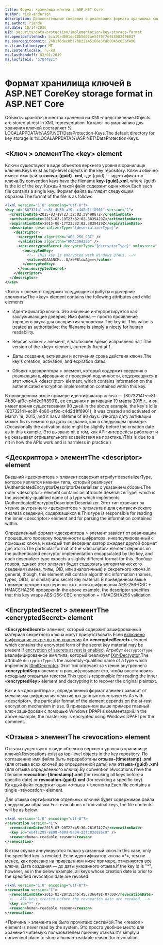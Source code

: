 ```yaml
---
title: Формат хранилища ключей в ASP.NET Core
author: rick-anderson
description: Дополнительные сведения о реализации формата хранилища ключей защиты данных в ASP.NET Core.
ms.author: riande
ms.date: 10/14/2016
uid: security/data-protection/implementation/key-storage-format
ms.openlocfilehash: bca19ad001dd20b5d02ae5470f7d928082496037
ms.sourcegitcommit: 24b1f6decbb17bb22a45166e5fdb0845c65af498
ms.translationtype: MT
ms.contentlocale: ru-RU
ms.lasthandoff: 03/01/2019
ms.locfileid: "57044821"
---
```

# <a name="key-storage-format-in-aspnet-core"></a><span data-ttu-id="a2d71-103">Формат хранилища ключей в ASP.NET Core</span><span class="sxs-lookup"><span data-stu-id="a2d71-103">Key storage format in ASP.NET Core</span></span>

<a name="data-protection-implementation-key-storage-format"></a>

<span data-ttu-id="a2d71-104">Объекты хранятся в местах хранения на XML-представление.</span><span class="sxs-lookup"><span data-stu-id="a2d71-104">Objects are stored at rest in XML representation.</span></span> <span data-ttu-id="a2d71-105">Каталог по умолчанию для хранения ключей составляет % LOCALAPPDATA%\ASP.NET\DataProtection-Keys\.</span><span class="sxs-lookup"><span data-stu-id="a2d71-105">The default directory for key storage is %LOCALAPPDATA%\ASP.NET\DataProtection-Keys\.</span></span>

## <a name="the-key-element"></a><span data-ttu-id="a2d71-106">\<Ключ > элемент</span><span class="sxs-lookup"><span data-stu-id="a2d71-106">The \<key> element</span></span>

<span data-ttu-id="a2d71-107">Ключи существуют в виде объектов верхнего уровня в хранилище ключей.</span><span class="sxs-lookup"><span data-stu-id="a2d71-107">Keys exist as top-level objects in the key repository.</span></span> <span data-ttu-id="a2d71-108">Ключи обычно имеют имя файла **ключа-{guid} .xml**, где {guid} — идентификатор ключа.</span><span class="sxs-lookup"><span data-stu-id="a2d71-108">By convention keys have the filename **key-{guid}.xml**, where {guid} is the id of the key.</span></span> <span data-ttu-id="a2d71-109">Каждый такой файл содержит один ключ.</span><span class="sxs-lookup"><span data-stu-id="a2d71-109">Each such file contains a single key.</span></span> <span data-ttu-id="a2d71-110">Формат файла выглядит следующим образом.</span><span class="sxs-lookup"><span data-stu-id="a2d71-110">The format of the file is as follows.</span></span>

```xml
<?xml version="1.0" encoding="utf-8"?>
<key id="80732141-ec8f-4b80-af9c-c4d2d1ff8901" version="1">
  <creationDate>2015-03-19T23:32:02.3949887Z</creationDate>
  <activationDate>2015-03-19T23:32:02.3839429Z</activationDate>
  <expirationDate>2015-06-17T23:32:02.3839429Z</expirationDate>
  <descriptor deserializerType="{deserializerType}">
    <descriptor>
      <encryption algorithm="AES_256_CBC" />
      <validation algorithm="HMACSHA256" />
      <enc:encryptedSecret decryptorType="{decryptorType}" xmlns:enc="...">
        <encryptedKey>
          <!-- This key is encrypted with Windows DPAPI. -->
          <value>AQAAANCM...8/zeP8lcwAg==</value>
        </encryptedKey>
      </enc:encryptedSecret>
    </descriptor>
  </descriptor>
</key>
```

<span data-ttu-id="a2d71-111">\<Ключ > элемент содержит следующие атрибуты и дочерние элементы:</span><span class="sxs-lookup"><span data-stu-id="a2d71-111">The \<key> element contains the following attributes and child elements:</span></span>

* <span data-ttu-id="a2d71-112">Идентификатор ключа. Это значение интерпретируется как заслуживающие доверия; Имя файла — просто проявление хорошего вкуса для восприятия человеком.</span><span class="sxs-lookup"><span data-stu-id="a2d71-112">The key id. This value is treated as authoritative; the filename is simply a nicety for human readability.</span></span>

* <span data-ttu-id="a2d71-113">Версия \<ключ > элемент, в настоящее время исправлено на 1.</span><span class="sxs-lookup"><span data-stu-id="a2d71-113">The version of the \<key> element, currently fixed at 1.</span></span>

* <span data-ttu-id="a2d71-114">Даты создания, активации и истечения срока действия ключа.</span><span class="sxs-lookup"><span data-stu-id="a2d71-114">The key's creation, activation, and expiration dates.</span></span>

* <span data-ttu-id="a2d71-115">Объект \<дескриптора > элемент, который содержит сведения о реализации шифрование с проверкой подлинности, содержащихся в этот ключ.</span><span class="sxs-lookup"><span data-stu-id="a2d71-115">A \<descriptor> element, which contains information on the authenticated encryption implementation contained within this key.</span></span>

<span data-ttu-id="a2d71-116">В приведенном выше примере идентификатор ключа — {80732141-ec8f-4b80-af9c-c4d2d1ff8901}, ее создания и активации 19 марта 2015 г., и он имеет время существования 90 дней.</span><span class="sxs-lookup"><span data-stu-id="a2d71-116">In the above example, the key's id is {80732141-ec8f-4b80-af9c-c4d2d1ff8901}, it was created and activated on March 19, 2015, and it has a lifetime of 90 days.</span></span> <span data-ttu-id="a2d71-117">(Иногда дату активации может быть немного до даты создания, как в следующем примере.</span><span class="sxs-lookup"><span data-stu-id="a2d71-117">(Occasionally the activation date might be slightly before the creation date as in this example.</span></span> <span data-ttu-id="a2d71-118">Это вызвано nit в том, как API-интерфейсы работают и не оказывает отрицательного воздействия на практике.)</span><span class="sxs-lookup"><span data-stu-id="a2d71-118">This is due to a nit in how the APIs work and is harmless in practice.)</span></span>

## <a name="the-descriptor-element"></a><span data-ttu-id="a2d71-119">\<Дескриптора > элемент</span><span class="sxs-lookup"><span data-stu-id="a2d71-119">The \<descriptor> element</span></span>

<span data-ttu-id="a2d71-120">Внешний \<дескриптора > элемент содержит атрибут deserializerType, которое является именем типа, который реализует IAuthenticatedEncryptorDescriptorDeserializer с указанием сборки.</span><span class="sxs-lookup"><span data-stu-id="a2d71-120">The outer \<descriptor> element contains an attribute deserializerType, which is the assembly-qualified name of a type which implements IAuthenticatedEncryptorDescriptorDeserializer.</span></span> <span data-ttu-id="a2d71-121">Этот тип отвечает за чтение внутреннего \<дескриптора > элемента и для синтаксического анализа сведений, содержащихся в.</span><span class="sxs-lookup"><span data-stu-id="a2d71-121">This type is responsible for reading the inner \<descriptor> element and for parsing the information contained within.</span></span>

<span data-ttu-id="a2d71-122">Определенный формат \<дескриптора > элемент зависит от реализации прошедшего проверку подлинности шифратора, инкапсулированный с помощью ключа, и каждый тип десериализатор ожидает другой формат для этого.</span><span class="sxs-lookup"><span data-stu-id="a2d71-122">The particular format of the \<descriptor> element depends on the authenticated encryptor implementation encapsulated by the key, and each deserializer type expects a slightly different format for this.</span></span> <span data-ttu-id="a2d71-123">Вообще говоря, однако этот элемент будет содержать алгоритмического сведения (имена, типы, OID, или аналогичные) и секретного ключа.</span><span class="sxs-lookup"><span data-stu-id="a2d71-123">In general, though, this element will contain algorithmic information (names, types, OIDs, or similar) and secret key material.</span></span> <span data-ttu-id="a2d71-124">В приведенном выше примере дескриптор перенос этот ключ шифрования AES-256-CBC + HMACSHA256 проверки.</span><span class="sxs-lookup"><span data-stu-id="a2d71-124">In the above example, the descriptor specifies that this key wraps AES-256-CBC encryption + HMACSHA256 validation.</span></span>

## <a name="the-encryptedsecret-element"></a><span data-ttu-id="a2d71-125">\<EncryptedSecret > элемент</span><span class="sxs-lookup"><span data-stu-id="a2d71-125">The \<encryptedSecret> element</span></span>

<span data-ttu-id="a2d71-126">**&lt;EncryptedSecret&gt;** элемент, который содержит зашифрованный материал секретного ключа могут присутствовать Если [включено шифрование секретов при хранении](xref:security/data-protection/implementation/key-encryption-at-rest).</span><span class="sxs-lookup"><span data-stu-id="a2d71-126">An **&lt;encryptedSecret&gt;** element which contains the encrypted form of the secret key material may be present if [encryption of secrets at rest is enabled](xref:security/data-protection/implementation/key-encryption-at-rest).</span></span> <span data-ttu-id="a2d71-127">Атрибут `decryptorType` квалифицированное имя типа, который реализует [IXmlDecryptor](/dotnet/api/microsoft.aspnetcore.dataprotection.xmlencryption.ixmldecryptor).</span><span class="sxs-lookup"><span data-stu-id="a2d71-127">The attribute `decryptorType` is the assembly-qualified name of a type which implements [IXmlDecryptor](/dotnet/api/microsoft.aspnetcore.dataprotection.xmlencryption.ixmldecryptor).</span></span> <span data-ttu-id="a2d71-128">Этот тип отвечает за чтение внутреннего **&lt;encryptedKey&gt;** элемент и расшифровывает его, чтобы восстановить исходным открытым текстом.</span><span class="sxs-lookup"><span data-stu-id="a2d71-128">This type is responsible for reading the inner **&lt;encryptedKey&gt;** element and decrypting it to recover the original plaintext.</span></span>

<span data-ttu-id="a2d71-129">Как и в \<дескриптора >, определенный формат <encryptedSecret> элемент зависит от механизма шифрования неактивных данных используется.</span><span class="sxs-lookup"><span data-stu-id="a2d71-129">As with \<descriptor>, the particular format of the <encryptedSecret> element depends on the at-rest encryption mechanism in use.</span></span> <span data-ttu-id="a2d71-130">В приведенном выше примере главный ключ зашифрован с помощью Windows DPAPI в комментарий.</span><span class="sxs-lookup"><span data-stu-id="a2d71-130">In the above example, the master key is encrypted using Windows DPAPI per the comment.</span></span>

## <a name="the-revocation-element"></a><span data-ttu-id="a2d71-131">\<Отзыва > элемент</span><span class="sxs-lookup"><span data-stu-id="a2d71-131">The \<revocation> element</span></span>

<span data-ttu-id="a2d71-132">Отзывы существуют в виде объектов верхнего уровня в хранилище ключей.</span><span class="sxs-lookup"><span data-stu-id="a2d71-132">Revocations exist as top-level objects in the key repository.</span></span> <span data-ttu-id="a2d71-133">По соглашению имя файла быть переработаны **отзыва-{timestamp} .xml** (для отзыва всех ключей до определенной даты) или **отзыва-{guid} .xml** (для отзыва определенного ключа).</span><span class="sxs-lookup"><span data-stu-id="a2d71-133">By convention revocations have the filename **revocation-{timestamp}.xml** (for revoking all keys before a specific date) or **revocation-{guid}.xml** (for revoking a specific key).</span></span> <span data-ttu-id="a2d71-134">Каждый файл содержит один \<отзыва > элемента.</span><span class="sxs-lookup"><span data-stu-id="a2d71-134">Each file contains a single \<revocation> element.</span></span>

<span data-ttu-id="a2d71-135">Для отзыва сертификатов отдельных ключей будет содержимое файла следующим образом.</span><span class="sxs-lookup"><span data-stu-id="a2d71-135">For revocations of individual keys, the file contents will be as below.</span></span>

```xml
<?xml version="1.0" encoding="utf-8"?>
<revocation version="1">
  <revocationDate>2015-03-20T22:45:30.2616742Z</revocationDate>
  <key id="eb4fc299-8808-409d-8a34-23fc83d026c9" />
  <reason>human-readable reason</reason>
</revocation>
```

<span data-ttu-id="a2d71-136">В этом случае аннулируются только указанный ключ.</span><span class="sxs-lookup"><span data-stu-id="a2d71-136">In this case, only the specified key is revoked.</span></span> <span data-ttu-id="a2d71-137">Если идентификатор ключа «\*», тем не менее, как показано на приведенном ниже примере, отменяются все ключи, Дата создания — до даты указанного отзыва.</span><span class="sxs-lookup"><span data-stu-id="a2d71-137">If the key id is "\*", however, as in the below example, all keys whose creation date is prior to the specified revocation date are revoked.</span></span>

```xml
<?xml version="1.0" encoding="utf-8"?>
<revocation version="1">
  <revocationDate>2015-03-20T15:45:45.7366491-07:00</revocationDate>
  <!-- All keys created before the revocation date are revoked. -->
  <key id="*" />
  <reason>human-readable reason</reason>
</revocation>
```

<span data-ttu-id="a2d71-138">\<Причина > элемента не было прочитано системой.</span><span class="sxs-lookup"><span data-stu-id="a2d71-138">The \<reason> element is never read by the system.</span></span> <span data-ttu-id="a2d71-139">Это просто удобное место для хранения читаемую пользователем причину отзыва.</span><span class="sxs-lookup"><span data-stu-id="a2d71-139">It's simply a convenient place to store a human-readable reason for revocation.</span></span>
